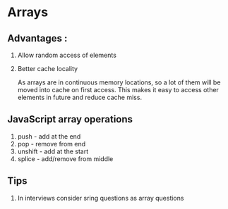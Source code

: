 # Arrays

## Advantages : 
1. Allow random access of elements
2. Better cache locality

   As arrays are in continuous memory locations, so a lot of them will be moved into cache on first access. This makes it easy to access other elements in future and reduce cache miss.

## JavaScript array operations

1. push - add at the end
2. pop - remove from end
3. unshift - add at the start
4. splice - add/remove from middle

## Tips
1. In interviews consider sring questions as array questions